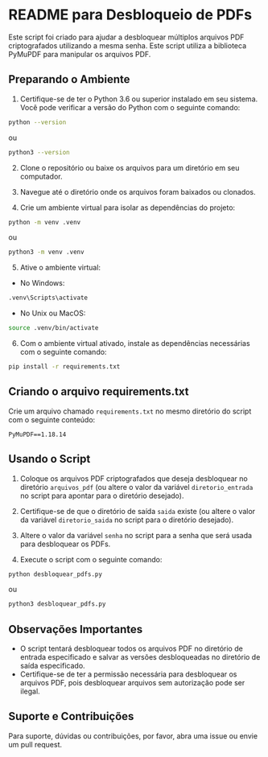 # README para Desbloqueio de PDFs

Este script foi criado para ajudar a desbloquear múltiplos arquivos PDF criptografados utilizando a mesma senha. Este script utiliza a biblioteca PyMuPDF para manipular os arquivos PDF.

## Preparando o Ambiente

1. Certifique-se de ter o Python 3.6 ou superior instalado em seu sistema. Você pode verificar a versão do Python com o seguinte comando:
```bash
python --version
```
ou
```bash
python3 --version
```

2. Clone o repositório ou baixe os arquivos para um diretório em seu computador.

3. Navegue até o diretório onde os arquivos foram baixados ou clonados.

4. Crie um ambiente virtual para isolar as dependências do projeto:
```bash
python -m venv .venv
```
ou
```bash
python3 -m venv .venv
```

5. Ative o ambiente virtual:
- No Windows:
```bash
.venv\Scripts\activate
```
- No Unix ou MacOS:
```bash
source .venv/bin/activate
```

6. Com o ambiente virtual ativado, instale as dependências necessárias com o seguinte comando:
```bash
pip install -r requirements.txt
```

## Criando o arquivo requirements.txt

Crie um arquivo chamado `requirements.txt` no mesmo diretório do script com o seguinte conteúdo:

```plaintext
PyMuPDF==1.18.14
```

## Usando o Script

1. Coloque os arquivos PDF criptografados que deseja desbloquear no diretório `arquivos_pdf` (ou altere o valor da variável `diretorio_entrada` no script para apontar para o diretório desejado).

2. Certifique-se de que o diretório de saída `saida` existe (ou altere o valor da variável `diretorio_saida` no script para o diretório desejado).

3. Altere o valor da variável `senha` no script para a senha que será usada para desbloquear os PDFs.

4. Execute o script com o seguinte comando:
```bash
python desbloquear_pdfs.py
```
ou
```bash
python3 desbloquear_pdfs.py
```

## Observações Importantes

- O script tentará desbloquear todos os arquivos PDF no diretório de entrada especificado e salvar as versões desbloqueadas no diretório de saída especificado.
- Certifique-se de ter a permissão necessária para desbloquear os arquivos PDF, pois desbloquear arquivos sem autorização pode ser ilegal.

## Suporte e Contribuições

Para suporte, dúvidas ou contribuições, por favor, abra uma issue ou envie um pull request.
